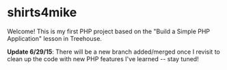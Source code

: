 # shirts4mike
Welcome! This is my first PHP project based on the "Build a Simple PHP Application" lesson in Treehouse.

**Update 6/29/15**: There will be a new branch added/merged once I revisit to clean up the code with new PHP features I've learned -- stay tuned!
